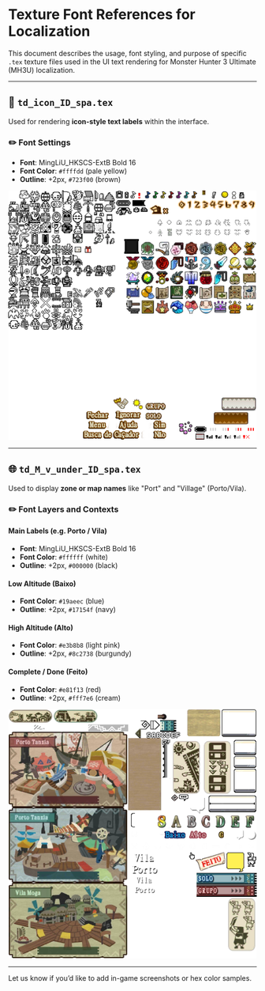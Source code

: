 # Texture Font References for Localization

This document describes the usage, font styling, and purpose of specific `.tex` texture files used in the UI text rendering for Monster Hunter 3 Ultimate (MH3U) localization.

---

## 🎨 `td_icon_ID_spa.tex`

Used for rendering **icon-style text labels** within the interface.

### ✏️ Font Settings

* **Font**: MingLiU\_HKSCS-ExtB Bold 16
* **Font Color**: `#ffffdd` (pale yellow)
* **Outline**: +2px, `#723f00` (brown)

![td\_icon\_ID\_spa.tex preview](images/td_icon_ID_spa.png)

---

## 🌐 `td_M_v_under_ID_spa.tex`

Used to display **zone or map names** like "Port" and "Village" (Porto/Vila).

### ✏️ Font Layers and Contexts

#### Main Labels (e.g. Porto / Vila)

* **Font**: MingLiU\_HKSCS-ExtB Bold 16
* **Font Color**: `#ffffff` (white)
* **Outline**: +2px, `#000000` (black)

#### Low Altitude (Baixo)

* **Font Color**: `#19aeec` (blue)
* **Outline**: +2px, `#17154f` (navy)

#### High Altitude (Alto)

* **Font Color**: `#e3b8b8` (light pink)
* **Outline**: +2px, `#8c2738` (burgundy)

#### Complete / Done (Feito)

* **Font Color**: `#e81f13` (red)
* **Outline**: +2px, `#fff7e6` (cream)

![td\_M\_v\_under\_ID\_spa.tex preview](td_M_v_under_ID_spa.png)

---

Let us know if you’d like to add in-game screenshots or hex color samples.
